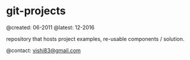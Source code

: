 # git-projects

@created: 06-2011
@latest: 12-2016

repository that hosts project examples, re-usable components / solution.


@contact: vishi83@gmail.com
